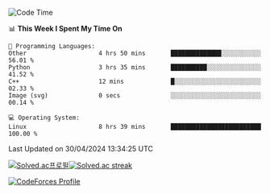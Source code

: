 
<!--START_SECTION:waka-->
![Code Time](http://img.shields.io/badge/Code%20Time-3%2C443%20hrs%2052%20mins-blue)

📊 **This Week I Spent My Time On** 

```text
💬 Programming Languages: 
Other                    4 hrs 50 mins       ██████████████░░░░░░░░░░░   56.01 % 
Python                   3 hrs 35 mins       ██████████░░░░░░░░░░░░░░░   41.52 % 
C++                      12 mins             █░░░░░░░░░░░░░░░░░░░░░░░░   02.33 % 
Image (svg)              0 secs              ░░░░░░░░░░░░░░░░░░░░░░░░░   00.14 % 

💻 Operating System: 
Linux                    8 hrs 39 mins       █████████████████████████   100.00 % 
```


 Last Updated on 30/04/2024 13:34:25 UTC
<!--END_SECTION:waka-->


[![Solved.ac프로필](http://mazassumnida.wtf/api/generate_badge?boj=hckim96)](https://solved.ac/hckim96)[![Solved.ac streak](http://mazandi.herokuapp.com/api?handle=hckim96&theme=dark)](https://solved.ac/hckim96)


[![CodeForces Profile](https://cf.leed.at?id=hckim96)](https://codeforces.com/profile/hckim96)

